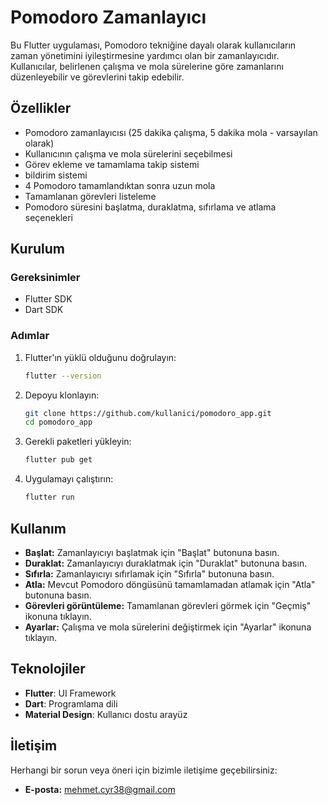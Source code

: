 # Pomodoro Zamanlayıcı

Bu Flutter uygulaması, Pomodoro tekniğine dayalı olarak kullanıcıların zaman yönetimini iyileştirmesine yardımcı olan bir zamanlayıcıdır. Kullanıcılar, belirlenen çalışma ve mola sürelerine göre zamanlarını düzenleyebilir ve görevlerini takip edebilir.

## Özellikler
- Pomodoro zamanlayıcısı (25 dakika çalışma, 5 dakika mola - varsayılan olarak)
- Kullanıcının çalışma ve mola sürelerini seçebilmesi
- Görev ekleme ve tamamlama takip sistemi
- bildirim sistemi 
- 4 Pomodoro tamamlandıktan sonra uzun mola
- Tamamlanan görevleri listeleme
- Pomodoro süresini başlatma, duraklatma, sıfırlama ve atlama seçenekleri

## Kurulum
### Gereksinimler
- Flutter SDK
- Dart SDK

### Adımlar
1. Flutter'ın yüklü olduğunu doğrulayın:  
   ```sh
   flutter --version
   ```
2. Depoyu klonlayın:  
   ```sh
   git clone https://github.com/kullanici/pomodoro_app.git
   cd pomodoro_app
   ```
3. Gerekli paketleri yükleyin:  
   ```sh
   flutter pub get
   ```
4. Uygulamayı çalıştırın:  
   ```sh
   flutter run
   ```

## Kullanım
- **Başlat:** Zamanlayıcıyı başlatmak için "Başlat" butonuna basın.
- **Duraklat:** Zamanlayıcıyı duraklatmak için "Duraklat" butonuna basın.
- **Sıfırla:** Zamanlayıcıyı sıfırlamak için "Sıfırla" butonuna basın.
- **Atla:** Mevcut Pomodoro döngüsünü tamamlamadan atlamak için "Atla" butonuna basın.
- **Görevleri görüntüleme:** Tamamlanan görevleri görmek için "Geçmiş" ikonuna tıklayın.
- **Ayarlar:** Çalışma ve mola sürelerini değiştirmek için "Ayarlar" ikonuna tıklayın.


## Teknolojiler
- **Flutter**: UI Framework
- **Dart**: Programlama dili
- **Material Design**: Kullanıcı dostu arayüz


## İletişim
Herhangi bir sorun veya öneri için bizimle iletişime geçebilirsiniz:
- **E-posta:** mehmet.cyr38@gmail.com
